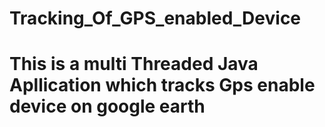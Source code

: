 # Tracking_Of_GPS_enabled_Device
# This is a multi Threaded Java Apllication which tracks Gps enable device on google earth

